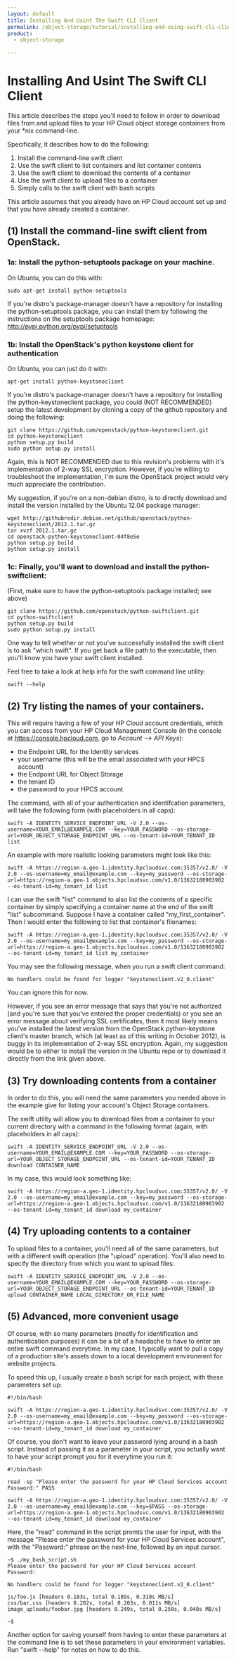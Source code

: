 ```yaml
---
layout: default
title: Installing And Usint The Swift CLI Client
permalink: /object-storage/tutorial/installing-and-using-swift-cli-client/
product:
  - object-storage

---
```

# Installing And Usint The Swift CLI Client

This article describes the steps you'll need to follow in order to download files from and upload files to your HP Cloud object storage containers from your *nix command-line.

Specifically, it describes how to do the following:

1. Install the command-line swift client
1. Use the swift client to list containers and list container contents
1. Use the swift client to download the contents of a container
1. Use the swift client to upload files to a container
1. Simply calls to the swift client with bash scripts

This article assumes that you already have an HP Cloud account set up and that you have already created a container.

## (1) Install the command-line swift client from OpenStack.

### 1a: Install the python-setuptools package on your machine.


On Ubuntu, you can do this with:

    sudo apt-get install python-setuptools
  
If you're distro's package-manager doesn't have a repository for installing the python-setuptools package, you can install them by following the instructions on the setuptools package homepage: http://pypi.python.org/pypi/setuptools

### 1b: Install the OpenStack's python keystone client for authentication

On Ubuntu, you can just do it with:

    apt-get install python-keystoneclient
  
If you're distro's package-manager doesn't have a repository for installing the python-keystoneclient package, you could (NOT RECOMMENDED) setup the latest development by cloning a copy of the github repository and doing the following: 

    git clone https://github.com/openstack/python-keystoneclient.git
    cd python-keystoneclient
    python setup.py build
    sudo python setup.py install
  
Again, this is NOT RECOMMENDED due to this revision's problems with it's implementation of 2-way SSL encryption.  However, if you're willing to troubleshoot the implementation, I'm sure the OpenStack project would very much appreciate the contribution.
  
My suggestion, if you're on a non-debian distro, is to directly download and install the version installed by the Ubuntu 12.04 package manager:

    wget http://githubredir.debian.net/github/openstack/python-keystoneclient/2012.1.tar.gz
    tar xvzf 2012.1.tar.gz
    cd openstack-python-keystoneclient-04f8e5e
    python setup.py build
    python setup.py install 
  
### 1c: Finally, you'll want to download and install the python-swiftclient:

(First, make sure to have the python-setuptools package installed; see above)

    git clone https://github.com/openstack/python-swiftclient.git
    cd python-swiftclient
    python setup.py build
    sudo python setup.py install

One way to tell whether or not you've successfully installed the swift client is to ask "which swift".  If you get back a file path to the executable, then you'll know you have your swift client installed.

Feel free to take a look at help info for the swift command line utility:

    swift --help
  
## (2) Try listing the names of your containers.

This will require having a few of your HP Cloud account credentials, which you can access from your HP Cloud Management Console (in the console at https://console.hpcloud.com, go to *Account --> API Keys*):

- the Endpoint URL for the Identity services
- your username (this will be the email associated with your HPCS account)
- the Endpoint URL for Object Storage
- the tenant ID 
- the password to your HPCS account

The command, with all of your authentication and identifcation parameters, will take the following form (with placeholders in all caps):

    swift -A IDENTITY_SERVICE_ENDPOINT_URL -V 2.0 --os-username=YOUR_EMAIL@EXAMPLE.COM --key=YOUR_PASSWORD --os-storage-url=YOUR_OBJECT_STORAGE_ENDPOINT_URL --os-tenant-id=YOUR_TENANT_ID list

An example with more realistic looking parameters might look like this:

    swift -A https://region-a.geo-1.identity.hpcloudsvc.com:35357/v2.0/ -V 2.0 --os-username=my_email@example.com --key=my_password --os-storage-url=https://region-a.geo-1.objects.hpcloudsvc.com/v1.0/13632180903902 --os-tenant-id=my_tenant_id list

I can use the swift "list" command to also list the contents of a specific container by simply specifying a container name at the end of the swift "list" subcommand.  Suppose I have a container called "my_first_container".  Then I would enter the following to list that container's filenames:

    swift -A https://region-a.geo-1.identity.hpcloudsvc.com:35357/v2.0/ -V 2.0 --os-username=my_email@example.com --key=my_password --os-storage-url=https://region-a.geo-1.objects.hpcloudsvc.com/v1.0/13632180903902 --os-tenant-id=my_tenant_id list my_container

You may see the following message, when you run a swift client command:

    No handlers could be found for logger "keystoneclient.v2_0.client"

You can ignore this for now.  

However, if you see an error message that says that you're not authorized (and you're sure that you've entered the proper credentials) or you see an error message about verifying SSL certificates, then it most likely means you've installed the latest version from the OpenStack python-keystone client's master branch, which (at least as of this writing in October 2012), is buggy in its implementation of 2-way SSL encryption.  Again, my suggestion would be to either to install the version in the Ubuntu repo or to download it directly from the link given above.

## (3) Try downloading contents from a container

In order to do this, you will need the same parameters you needed above in the example give for listing your account's Object Storage containers.

The swift utility will allow you to download files from a container to your current directory with a command in the following format (again, with placeholders in all caps):

    swift -A IDENTITY_SERVICE_ENDPOINT_URL -V 2.0 --os-username=YOUR_EMAIL@EXAMPLE.COM --key=YOUR_PASSWORD --os-storage-url=YOUR_OBJECT_STORAGE_ENDPOINT_URL --os-tenant-id=YOUR_TENANT_ID download CONTAINER_NAME

In my case, this would look something like:

    swift -A https://region-a.geo-1.identity.hpcloudsvc.com:35357/v2.0/ -V 2.0 --os-username=my_email@example.com --key=my_password --os-storage-url=https://region-a.geo-1.objects.hpcloudsvc.com/v1.0/13632180903902 --os-tenant-id=my_tenant_id download my_container

## (4) Try uploading contents to a container

To upload files to a container, you'll need all of the same parameters, but with a different swift operation (the "upload" operation).  You'll also need to specify the directory from which you want to upload files:

    swift -A IDENTITY_SERVICE_ENDPOINT_URL -V 2.0 --os-username=YOUR_EMAIL@EXAMPLE.COM --key=YOUR_PASSWORD --os-storage-url=YOUR_OBJECT_STORAGE_ENDPOINT_URL --os-tenant-id=YOUR_TENANT_ID upload CONTAINER_NAME LOCAL_DIRECTORY_OR_FILE_NAME

## (5) Advanced, more convenient usage

Of course, with so many parameters (mostly for identification and authentication purposes) it can be a bit of a headache to have to enter an entire swift command everytime.  In my case, I typically want to pull a copy of a production site's assets down to a local development environment for website projects.

To speed this up, I usually create a bash script for each project, with these parameters set up:

    #!/bin/bash
    
    swift -A https://region-a.geo-1.identity.hpcloudsvc.com:35357/v2.0/ -V 2.0 --os-username=my_email@example.com --key=my_password --os-storage-url=https://region-a.geo-1.objects.hpcloudsvc.com/v1.0/13632180903902 --os-tenant-id=my_tenant_id download my_container

Of course, you don't want to leave your password lying around in a bash script.  Instead of passing it as a parameter in your script, you actually want to have your script prompt you for it everytime you run it:

    #!/bin/bash
    
    read -sp "Please enter the password for your HP Cloud Services account
    Password:" PASS

    swift -A https://region-a.geo-1.identity.hpcloudsvc.com:35357/v2.0/ -V 2.0 --os-username=my_email@example.com --key=$PASS --os-storage-url=https://region-a.geo-1.objects.hpcloudsvc.com/v1.0/13632180903902 --os-tenant-id=my_tenant_id download my_container

Here, the "read" command in the script promts the user for input, with the message "Please enter the password for your HP Cloud Services account", with the "Password:" phrase on the next-line, followed by an input cursor.

    ~$ ./my_bash_script.sh
    Please enter the password for your HP Cloud Services account
    Password:
    
    No handlers could be found for logger "keystoneclient.v2_0.client"
    
    js/foo.js [headers 0.183s, total 0.189s, 0.310s MB/s]
    css/bar.css [headers 0.202s, total 0.203s, 0.011s MB/s]
    image_uploads/foobar.jpg [headers 0.249s, total 0.250s, 0.040s MB/s]
    
    ~$

Another option for saving yourself from having to enter these parameters at the command line is to set these parameters in your environment variables.  Run "swift --help" for notes on how to do this.
